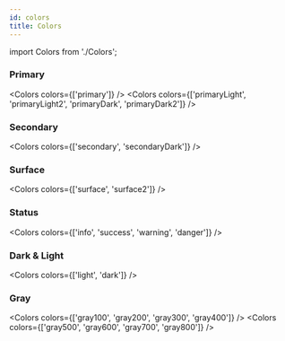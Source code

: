 ```yaml
---
id: colors
title: Colors
---
```


import Colors from './Colors';

### Primary

<Colors colors={['primary']} />
<Colors colors={['primaryLight', 'primaryLight2', 'primaryDark', 'primaryDark2']} />

### Secondary

<Colors colors={['secondary', 'secondaryDark']} />

### Surface

<Colors colors={['surface', 'surface2']} />

### Status

<Colors colors={['info', 'success', 'warning', 'danger']} />

### Dark & Light

<Colors colors={['light', 'dark']} />

### Gray

<Colors colors={['gray100', 'gray200', 'gray300', 'gray400']} />
<Colors colors={['gray500', 'gray600', 'gray700', 'gray800']} />
